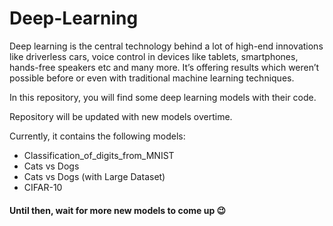 # Deep-Learning

Deep learning is the central technology behind a lot of high-end innovations like driverless cars, voice control in devices like tablets, smartphones, hands-free speakers etc and many more. It’s offering results which weren’t possible before or even with traditional machine learning techniques.

In this repository, you will find some deep learning models with their code. 

Repository will be updated with new models overtime.

Currently, it contains the following models:

- Classification_of_digits_from_MNIST
- Cats vs Dogs 
- Cats vs Dogs (with Large Dataset)
- CIFAR-10


#### Until then, wait for more new models to come up :wink:

